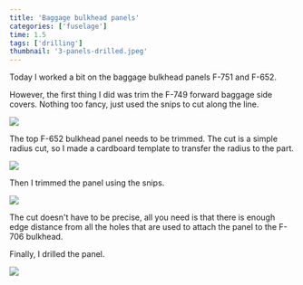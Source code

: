 ```yaml
---
title: 'Baggage bulkhead panels'
categories: ['fuselage']
time: 1.5
tags: ['drilling']
thumbnail: '3-panels-drilled.jpeg'
---
```


Today I worked a bit on the baggage bulkhead panels F-751 and F-652.

<!-- more -->

However, the first thing I did was trim the F-749 forward baggage side covers. Nothing too fancy, just used the snips to cut along the line.

![](0-trimmed-side-covers.jpeg)

The top F-652 bulkhead panel needs to be trimmed. The cut is a simple radius cut, so I made a cardboard template to transfer the radius to the part.

![](1-template.jpeg)

Then I trimmed the panel using the snips.

![](2-panel-trimmed.jpeg)

The cut doesn't have to be precise, all you need is that there is enough edge distance from all the holes that are used to attach the panel to the F-706 bulkhead.

Finally, I drilled the panel.

![](3-panels-drilled.jpeg)